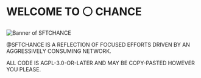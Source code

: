 # WELCOME TO ⚪ CHANCE

![Banner of SFTCHANCE](./media/SFTCHANCE_BANNER_CHANCE.png)

@SFTCHANCE IS A REFLECTION OF FOCUSED EFFORTS DRIVEN BY AN AGGRESSIVELY CONSUMING NETWORK.

ALL CODE IS AGPL-3.0-OR-LATER AND MAY BE COPY-PASTED HOWEVER YOU PLEASE.
